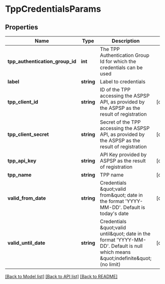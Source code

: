 # TppCredentialsParams

## Properties
Name | Type | Description | Notes
------------ | ------------- | ------------- | -------------
**tpp_authentication_group_id** | **int** | The TPP Authentication Group Id for which the credentials can be used | 
**label** | **string** | Label to credentials | 
**tpp_client_id** | **string** | ID of the TPP accessing the ASPSP API, as provided by the ASPSP as the result of registration | [optional] 
**tpp_client_secret** | **string** | Secret of the TPP accessing the ASPSP API, as provided by the ASPSP as the result of registration | [optional] 
**tpp_api_key** | **string** | API Key provided by ASPSP as the result of registration | [optional] 
**tpp_name** | **string** | TPP name | [optional] 
**valid_from_date** | **string** | Credentials \&quot;valid from\&quot; date in the format &#39;YYYY-MM-DD&#39;. Default is today&#39;s date | [optional] 
**valid_until_date** | **string** | Credentials \&quot;valid until\&quot; date in the format &#39;YYYY-MM-DD&#39;. Default is null which means \&quot;indefinite\&quot; (no limit) | [optional] 

[[Back to Model list]](../README.md#documentation-for-models) [[Back to API list]](../README.md#documentation-for-api-endpoints) [[Back to README]](../README.md)


